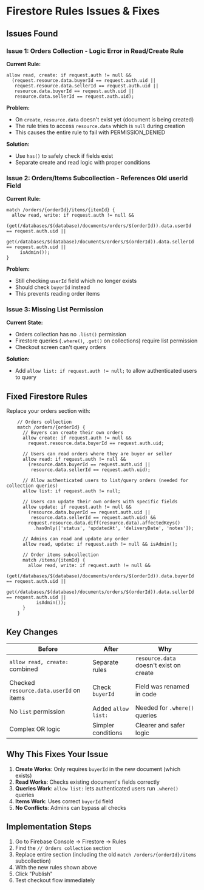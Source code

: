 # Firestore Rules Issues & Fixes

## Issues Found

### Issue 1: Orders Collection - Logic Error in Read/Create Rule
**Current Rule:**
```firerules
allow read, create: if request.auth != null && 
  (request.resource.data.buyerId == request.auth.uid || 
   request.resource.data.sellerId == request.auth.uid ||
   resource.data.buyerId == request.auth.uid || 
   resource.data.sellerId == request.auth.uid);
```

**Problem:**
- On `create`, `resource.data` doesn't exist yet (document is being created)
- The rule tries to access `resource.data` which is `null` during creation
- This causes the entire rule to fail with PERMISSION_DENIED

**Solution:**
- Use `has()` to safely check if fields exist
- Separate create and read logic with proper conditions

### Issue 2: Orders/Items Subcollection - References Old userId Field
**Current Rule:**
```firerules
match /orders/{orderId}/items/{itemId} {
  allow read, write: if request.auth != null && 
    (get(/databases/$(database)/documents/orders/$(orderId)).data.userId == request.auth.uid ||
     get(/databases/$(database)/documents/orders/$(orderId)).data.sellerId == request.auth.uid ||
     isAdmin());
}
```

**Problem:**
- Still checking `userId` field which no longer exists
- Should check `buyerId` instead
- This prevents reading order items

### Issue 3: Missing List Permission
**Current State:**
- Orders collection has no `.list()` permission
- Firestore queries (`.where()`, `.get()` on collections) require list permission
- Checkout screen can't query orders

**Solution:**
- Add `allow list: if request.auth != null;` to allow authenticated users to query

## Fixed Firestore Rules

Replace your orders section with:

```firerules
    // Orders collection
    match /orders/{orderId} {
      // Buyers can create their own orders
      allow create: if request.auth != null && 
        request.resource.data.buyerId == request.auth.uid;
      
      // Users can read orders where they are buyer or seller
      allow read: if request.auth != null && 
        (resource.data.buyerId == request.auth.uid || 
         resource.data.sellerId == request.auth.uid);
      
      // Allow authenticated users to list/query orders (needed for collection queries)
      allow list: if request.auth != null;
      
      // Users can update their own orders with specific fields
      allow update: if request.auth != null && 
        (resource.data.buyerId == request.auth.uid || 
         resource.data.sellerId == request.auth.uid) &&
        request.resource.data.diff(resource.data).affectedKeys()
          .hasOnly(['status', 'updatedAt', 'deliveryDate', 'notes']);
      
      // Admins can read and update any order
      allow read, update: if request.auth != null && isAdmin();
      
      // Order items subcollection
      match /items/{itemId} {
        allow read, write: if request.auth != null && 
          (get(/databases/$(database)/documents/orders/$(orderId)).data.buyerId == request.auth.uid ||
           get(/databases/$(database)/documents/orders/$(orderId)).data.sellerId == request.auth.uid ||
           isAdmin());
      }
    }
```

## Key Changes

| Before | After | Why |
|--------|-------|-----|
| `allow read, create:` combined | Separate rules | `resource.data` doesn't exist on create |
| Checked `resource.data.userId` on items | Check `buyerId` | Field was renamed in code |
| No `list` permission | Added `allow list:` | Needed for `.where()` queries |
| Complex OR logic | Simpler conditions | Clearer and safer logic |

## Why This Fixes Your Issue

1. **Create Works**: Only requires `buyerId` in the new document (which exists)
2. **Read Works**: Checks existing document's fields correctly
3. **Queries Work**: `allow list:` lets authenticated users run `.where()` queries
4. **Items Work**: Uses correct `buyerId` field
5. **No Conflicts**: Admins can bypass all checks

## Implementation Steps

1. Go to Firebase Console → Firestore → Rules
2. Find the `// Orders collection` section
3. Replace entire section (including the old `match /orders/{orderId}/items` subcollection)
4. With the new rules shown above
5. Click "Publish"
6. Test checkout flow immediately
